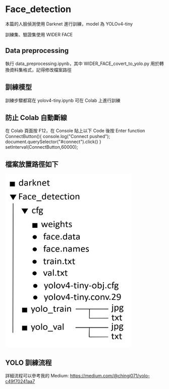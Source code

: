 # Face_detection
本篇的人臉偵測使用 Darknet 進行訓練，model 為 YOLOv4-tiny

訓練集、驗證集使用 WIDER FACE

## Data preprocessing
執行 data_preprocessing.ipynb，其中 WIDER_FACE_covert_to_yolo.py 用於轉換資料集格式，記得修改檔案路徑

## 訓練模型
訓練步驟都寫在 yolov4-tiny.ipynb
可在 Colab 上進行訓練

## 防止 Colab 自動斷線
在 Colab 頁面按 F12，在 Console 貼上以下 Code 後按 Enter
    function ConnectButton(){
    console.log("Connect pushed"); 
    document.querySelector("#connect").click() 
}
setInterval(ConnectButton,60000);


## 檔案放置路徑如下
<img width="400" height="550" src="https://github.com/chingi071/Face_detection/blob/main/README_pix/image1.jpg"/></div>

## YOLO 訓練流程
詳細流程可以參考我的 Medium: https://medium.com/@chingi071/yolo-c49f70241aa7
